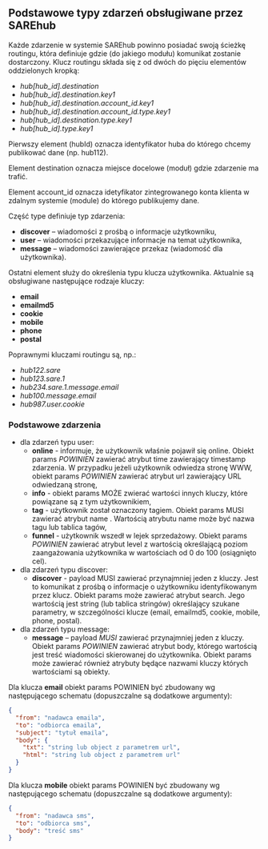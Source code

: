 ## Podstawowe typy zdarzeń obsługiwane przez SAREhub

Każde zdarzenie w systemie SAREhub powinno posiadać swoją ścieżkę routingu, która definiuje gdzie (do jakiego modułu) 
komunikat zostanie dostarczony. Klucz routingu składa się z od dwóch do pięciu elementów oddzielonych kropką:

- _hub[hub_id].destination_
- _hub[hub_id].destination.key1_
- _hub[hub_id].destination.account_id.key1_
- _hub[hub_id].destination.account_id.type.key1_
- _hub[hub_id].destination.type.key1_
- _hub[hub_id].type.key1_

Pierwszy element (hubId) oznacza identyfikator huba do którego chcemy publikować dane (np. hub112).

Element destination oznacza miejsce docelowe (moduł) gdzie zdarzenie ma trafić.

Element account_id oznacza idetyfikator zintegrowanego konta klienta w zdalnym systemie (module) do którego 
publikujemy dane.

Część type definiuje typ zdarzenia:

- **discover** – wiadomości z prośbą o informacje użytkowniku,
- **user** – wiadomości przekazujące informacje na temat użytkownika,
- **message** – wiadomości zawierające przekaz (wiadomość dla użytkownika).

Ostatni element służy do określenia typu klucza użytkownika. Aktualnie są obsługiwane następujące rodzaje kluczy:

- **email**
- **emailmd5**
- **cookie**
- **mobile**
- **phone**
- **postal**

Poprawnymi kluczami routingu są, np.:

- _hub122.sare_
- _hub123.sare.1_
- _hub234.sare.1.message.email_
- _hub100.message.email_
- _hub987.user.cookie_

### Podstawowe zdarzenia

- dla zdarzeń typu user:
    - **online** - informuje, że użytkownik właśnie pojawił się online. Obiekt params _POWINIEN_ zawierać atrybut time 
    zawierający timestamp zdarzenia. W przypadku jeżeli użytkownik odwiedza stronę WWW, obiekt params _POWINIEN_ zawierać
    atrybut url zawierający URL odwiedzaną stronę,
    - **info** - obiekt params MOŻE zwierać wartości innych kluczy, które powiązane są z tym użytkownikiem,
    - **tag** - użytkownik został oznaczony tagiem. Obiekt params MUSI zawierać atrybut name . Wartością atrybutu name może 
    być nazwa tagu lub tablica tagów,
    - **funnel** - użytkownik wszedł w lejek sprzedażowy. Obiekt params _POWINIEN_ zawierać atrybut level z wartością 
    określającą poziom zaangażowania użytkownika w wartościach od 0 do 100 (osiągnięto cel).    
- dla zdarzeń typu discover:
    - **discover** - payload MUSI zawierać przynajmniej jeden z kluczy. Jest to komunikat z prośbą o informacje o 
    użytkowniku identyfikowanym przez klucz. Obiekt params może zawierać atrybut search. Jego wartością jest string 
    (lub tablica stringów) określający szukane parametry, w szczególności klucze (email, emailmd5, cookie, mobile, phone, 
    postal).
- dla zdarzeń typu message:
    - **message** – payload _MUSI_ zawierać przynajmniej jeden z kluczy. Obiekt params _POWINIEN_ zawierać atrybut body, 
    którego wartością jest treść wiadomości skierowanej do użytkownika. Obiekt params może zawierać również atrybuty będące 
    nazwami kluczy których wartościami są obiekty.
    
Dla klucza **email** obiekt params POWINIEN być zbudowany wg następującego schematu (dopuszczalne są dodatkowe argumenty):

~~~json
{  
  "from": "nadawca emaila",  
  "to": "odbiorca emaila",  
  "subject": "tytuł emaila",  
  "body": {  
    "txt": "string lub object z parametrem url",  
    "html": "string lub object z parametrem url"  
  }  
}
~~~

Dla klucza **mobile** obiekt params POWINIEN być zbudowany wg następującego schematu (dopuszczalne są dodatkowe argumenty):
~~~json
{  
  "from": "nadawca sms",  
  "to": "odbiorca sms",  
  "body": "treść sms"  
}
~~~